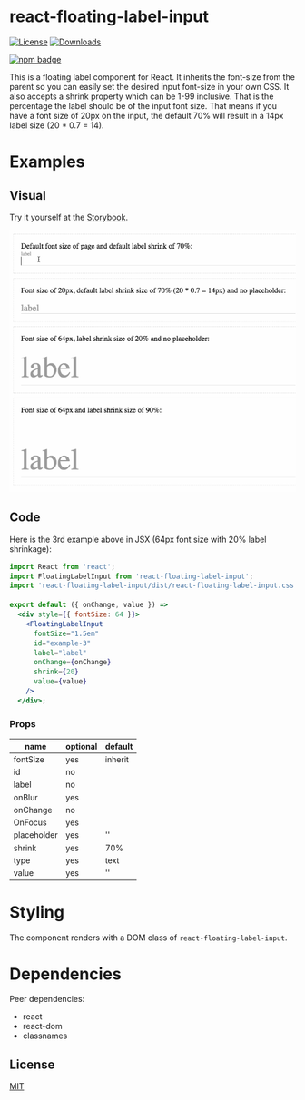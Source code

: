 # react-floating-label-input


[![License][license-image]][license-url]
[![Downloads][downloads-image]][downloads-url]

[![npm badge][npm-badge-png]][package-url]

This is a floating label component for React. It inherits the font-size from the parent so you can easily set the desired input font-size in your own CSS. It also accepts a shrink property which can be 1-99 inclusive. That is the percentage the label should be of the input font size. That means if you have a font size of 20px on the input, the default 70% will result in a 14px label size (20 * 0.7 = 14).

# Examples

## Visual

Try it yourself at the [Storybook](http://blog.cymen.org/react-floating-label-input).

![Screenshot](/images/react-floating-label-input.gif)

## Code

Here is the 3rd example above in JSX (64px font size with 20% label shrinkage):

```jsx
import React from 'react';
import FloatingLabelInput from 'react-floating-label-input';
import 'react-floating-label-input/dist/react-floating-label-input.css';

export default ({ onChange, value }) =>
  <div style={{ fontSize: 64 }}>
    <FloatingLabelInput
      fontSize="1.5em"
      id="example-3"
      label="label"
      onChange={onChange}
      shrink={20}
      value={value}
    />
  </div>;
```

### Props

| name         | optional | default    |
|--------------|----------|------------|
| fontSize     | yes      | inherit    |
| id           | no       |            |
| label        | no       |            |
| onBlur       | yes      |            |
| onChange     | no       |            |
| OnFocus      | yes      |            |
| placeholder  | yes      | ''         |
| shrink       | yes      | 70%        |
| type         | yes      | text       |
| value        | yes      | ''         |

# Styling

The component renders with a DOM class of `react-floating-label-input`.

# Dependencies

Peer dependencies:

* react
* react-dom
* classnames

## License

[MIT](LICENSE)

[package-url]: https://npmjs.org/package/react-floating-label-input
[npm-version-svg]: http://versionbadg.es/cymen/react-floating-label-input.svg
[npm-badge-png]: https://nodei.co/npm/react-floating-label-input.png?downloads=true&stars=true
[license-image]: http://img.shields.io/npm/l/react-floating-label-input.svg
[license-url]: LICENSE
[downloads-image]: http://img.shields.io/npm/dm/react-floating-label-input.svg
[downloads-url]: http://npm-stat.com/charts.html?package=react-floating-label-input
